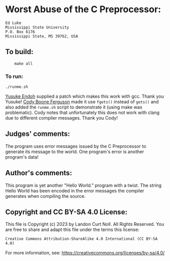 # Worst Abuse of the C Preprocessor:

	Ed Luke
	Mississippi State University
	P.O. Box 6176
	Mississippi State, MS 39762, USA

## To build:

        make all

### To run:

	./runme.sh


[Yusuke Endoh](/winners.html#Yusuke_Endoh) supplied a patch which makes this
work with gcc. Thank you Yusuke! [Cody Boone
Ferguson](/winners.html#Cody_Boone_Ferguson) made it use `fgets()` instead of
`gets()` and also added the `runme.sh` script to demonstrate it (using make was
problematic). Cody notes that unfortunately this does not work with clang due to
different compiler messages. Thank you Cody!

## Judges' comments:

The program uses error messages issued by the C Preprocessor to
generate its message to the world.  One program's error is another 
program's data!

## Author's comments:

This program is yet another "Hello World." program with a twist.  The
string Hello World has been encoded in the error messages the compiler
generates when compiling the source.

## Copyright and CC BY-SA 4.0 License:

This file is Copyright (c) 2023 by Landon Curt Noll.  All Rights Reserved.
You are free to share and adapt this file under the terms this license:

    Creative Commons Attribution-ShareAlike 4.0 International (CC BY-SA 4.0)

For more information, see: https://creativecommons.org/licenses/by-sa/4.0/
